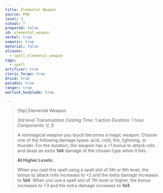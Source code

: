 ```yaml
---
title: Elemental Weapon
source: PHB
level: 3
school: T
prepared: false
id: elemental_weapon
verbal: true
somatic: true
material: false
aliases:
  - spell_elemental_weapon
tags:
  - spell
artificer: true
cleric_forge: true
druid: true
paladin: true
ranger: true
warlock_hexblade: true

---
```

>[!tip] Elemental Weapon
>
> *3rd level Transmutaion*
> *Casting Time:* 1 action
> *Duration:* 1 hour
> *Components:* V, S
>
>A nonmagical weapon you touch becomes a magic weapon. Choose one of the following damage types: acid, cold, fire, lightning, or thunder. For the duration, the weapon has a +1 bonus to attack rolls and deals an extra **1d4** damage of the chosen type when it hits.
>
>**At Higher Levels:**
>
>When you cast this spell using a spell slot of 5th or 6th level, the bonus to attack rolls increases to +2 and the extra damage increases to **1d4**. When you use a spell slot of 7th level or higher, the bonus increases to +3 and the extra damage increases to **1d4**.
>

